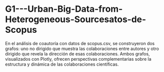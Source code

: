 # G1---Urban-Big-Data-from-Heterogeneous-Sourcesatos-de-Scopus
En el análisis de coautoría con datos de scopus.csv, se construyeron dos grafos: uno no dirigido que muestra las colaboraciones entre autores y otro dirigido que revela la dirección de esas colaboraciones. Ambos grafos, visualizados con Plotly, ofrecen perspectivas complementarias sobre la estructura y dinámica de las colaboraciones científicas.
